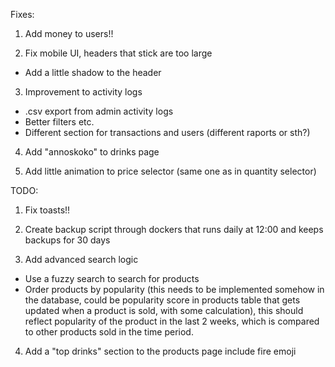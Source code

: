 Fixes:

1. Add money to users!!

2. Fix mobile UI, headers that stick are too large

- Add a little shadow to the header

3. Improvement to activity logs

- .csv export from admin activity logs
- Better filters etc.
- Different section for transactions and users (different raports or sth?)

4. Add "annoskoko" to drinks page

5. Add little animation to price selector (same one as in quantity selector)

TODO:

1. Fix toasts!!

2. Create backup script through dockers that runs daily at 12:00 and keeps backups for 30 days

3. Add advanced search logic

- Use a fuzzy search to search for products
- Order products by popularity (this needs to be implemented somehow in the database, could be popularity score in products table that gets updated when a product is sold, with some calculation), this should reflect popularity of the product in the last 2 weeks, which is compared to other products sold in the time period.

4. Add a "top drinks" section to the products page include fire emoji
